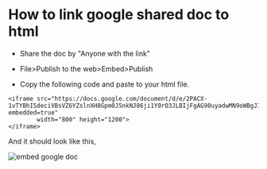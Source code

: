 # How to link google shared doc to html

* Share the doc by "Anyone with the link"

* File>Publish to the web>Embed>Publish

* Copy the following code and paste to your html file.

```
<iframe src="https://docs.google.com/document/d/e/2PACX-1vTYBhISdeciVBsVZ6YZslnXH8Gpm0J5nkNJ86ji1Y0rO3JLBIjFgAG90uyadwMN9oWBgJIsphbDIQH7/pub?embedded=true"
		width="800" height="1200">
</iframe>
```

And it should look like this,

![embed google doc](../images/google_doc_html.png)